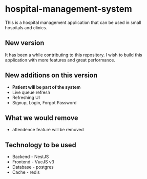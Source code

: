 # hospital-management-system

This is a hospital management application that can be used in small hospitals and clinics.

## New version

It has been a while contributing to this repository. I wish to build this application with more features and great performance.

## New additions on this version

- **Patient will be part of the system**
- Live queue refresh
- Refreshing UI
- Signup, Login, Forgot Password

## What we would remove

- attendence feature will be removed

## Technology to be used

- Backend - NestJS
- Frontend - VueJS v3
- Database - postgres
- Cache - redis
